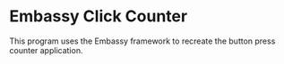 # Embassy Click Counter

This program uses the Embassy framework to recreate the button press counter application.